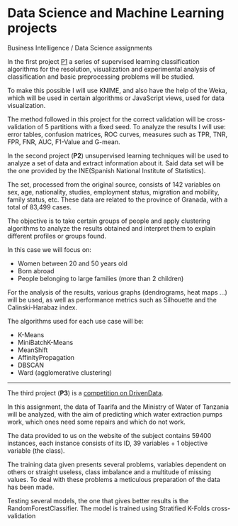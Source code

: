 # Data Science and Machine Learning projects
Business Intelligence / Data Science assignments

In the first project [P1](P1.pdf) a series of supervised learning classification algorithms for the resolution, visualization and experimental analysis of classification and basic preprocessing problems will be studied.

To make this possible I will use KNIME, and also have the help of the Weka, which will be used in certain algorithms or JavaScript views, used for data visualization.

The method followed in this project for the correct validation will be cross-validation of 5 partitions with a fixed seed. To analyze the results I will use: error tables, confusion matrices, ROC curves, measures such as TPR, TNR, FPR, FNR, AUC, F1-Value and G-mean.

In the second project (**P2**) unsupervised learning techniques will be used to analyze a set of data and extract information about it. Said data set will be the one provided by the INE(Spanish National Institute of Statistics).

The set, processed from the original source, consists of 142 variables on sex, age, nationality, studies, employment status, migration and mobility, family status, etc. These data are related to the province of Granada, with a total of 83,499 cases.

The objective is to take certain groups of people and apply clustering algorithms to analyze the results obtained and interpret them to explain different profiles or groups found.

In this case we will focus on:
* Women between 20 and 50 years old
* Born abroad
* People belonging to large families (more than 2 children)

For the analysis of the results, various graphs (dendrograms, heat maps ...) will be used, as well as performance metrics such as Silhouette and the Calinski-Harabaz index.

The algorithms used for each use case will be:
* K-Means
* MiniBatchK-Means
* MeanShift
* AffinityPropagation
* DBSCAN
* Ward (agglomerative clustering)



***

The third project (**P3**) is a [competition on DrivenData](https://www.drivendata.org/competitions/7/pumpit-up-data-mining-the-water-table/page/23/).

In this assignment, the data of Taarifa and the Ministry of Water of Tanzania will be analyzed, with the aim of predicting which water extraction pumps work, which ones need some repairs and which do not work.

The data provided to us on the website of the subject contains 59400 instances, each instance consists of its ID, 39 variables + 1 objective variable (the class). 

The training data given presents several problems, variables dependent on others or straight useless, class imbalance and a multitude of missing values. To deal with these problems a meticulous preparation of the data has been made.

Testing several models, the one that gives better results is the RandomForestClassifier. The model is trained using Stratified K-Folds cross-validation

